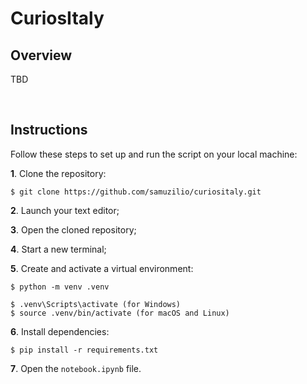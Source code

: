 # CuriosItaly
## Overview
TBD

<br>

## Instructions
Follow these steps to set up and run the script on your local machine:

**1**. Clone the repository:
```
$ git clone https://github.com/samuzilio/curiositaly.git
```
**2**. Launch your text editor;

**3**. Open the cloned repository;

**4**. Start a new terminal;

**5**. Create and activate a virtual environment:
```
$ python -m venv .venv
```
```
$ .venv\Scripts\activate (for Windows)
$ source .venv/bin/activate (for macOS and Linux)
```
**6**. Install dependencies:
```
$ pip install -r requirements.txt
```
**7**. Open the `notebook.ipynb` file.
